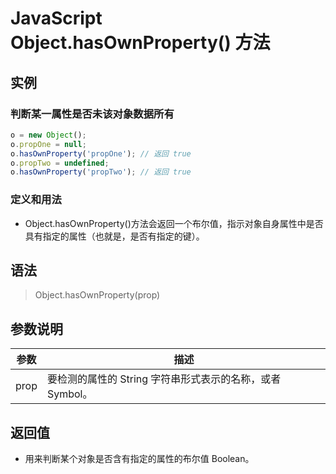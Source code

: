 <!--
 * @Autor: za-wangxuezhong
 * @Date: 2020-10-08 17:07:55
 * @LastEditors: za-wangxuezhong
 * @LastEditTime: 2020-11-23 20:16:13
 * @Description:
 * @ToDo:
 * @JiraID: SOMPO-
-->
<!-- es5 -->
<!-- Obj -->

# JavaScript Object.hasOwnProperty() 方法
## 实例
### 判断某一属性是否未该对象数据所有
```JavaScript
o = new Object();
o.propOne = null;
o.hasOwnProperty('propOne'); // 返回 true
o.propTwo = undefined;
o.hasOwnProperty('propTwo'); // 返回 true
```

### 定义和用法
- Object.hasOwnProperty()方法会返回一个布尔值，指示对象自身属性中是否具有指定的属性（也就是，是否有指定的键）。

## 语法

> Object.hasOwnProperty(prop)

## 参数说明
|参数|描述|
|-|-|
|prop|要检测的属性的 String 字符串形式表示的名称，或者 Symbol。|

## 返回值
- 用来判断某个对象是否含有指定的属性的布尔值 Boolean。

<br/>

<div style="display:none">
hasOwnProperty(obj)
</div>



